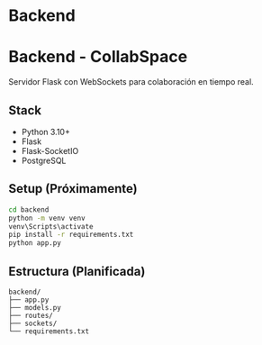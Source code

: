 # Backend 
# Backend - CollabSpace

Servidor Flask con WebSockets para colaboración en tiempo real.

## Stack
- Python 3.10+
- Flask
- Flask-SocketIO
- PostgreSQL

## Setup (Próximamente)
```bash
cd backend
python -m venv venv
venv\Scripts\activate
pip install -r requirements.txt
python app.py
```

## Estructura (Planificada)
```
backend/
├── app.py
├── models.py
├── routes/
├── sockets/
└── requirements.txt
```